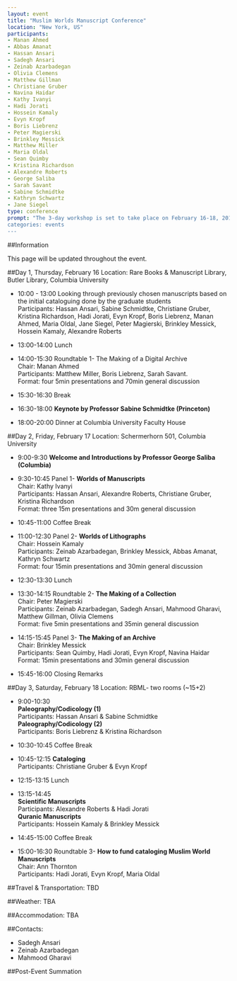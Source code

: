 ```yaml
---
layout: event
title: "Muslim Worlds Manuscript Conference"
location: "New York, US"
participants:
- Manan Ahmed
- Abbas Amanat
- Hassan Ansari
- Sadegh Ansari
- Zeinab Azarbadegan
- Olivia Clemens
- Matthew Gillman
- Christiane Gruber
- Navina Haidar
- Kathy Ivanyi	
- Hadi Jorati
- Hossein Kamaly
- Evyn Kropf
- Boris Liebrenz
- Peter Magierski
- Brinkley Messick
- Matthew Miller
- Maria Oldal
- Sean Quimby
- Kristina Richardson
- Alexandre Roberts
- George Saliba
- Sarah Savant
- Sabine Schmidtke
- Kathryn Schwartz
- Jane Siegel
type: conference
prompt: "The 3-day workshop is set to take place on February 16-18, 2017 at Columbia University. Professor Sabine Schmidtke from the Institute for Advanced Study will conduct a keynote lecture on Thursday, Feb. 16. There are three main objectives for setting up this workshop: First is **Information & Publicization**-- to inform the broader academic and public communities of the existence of these collections and discuss the various strategies employed across prestigious universities in publicizing and digitizing their respective collections. Second is **Assessment & Education**-- to conduct an expert assessment of the collections and hold workshops for graduate students on various themes pertaining to the collections. Third is **Funding**-- to discuss possible sources of funding for projects of this magnitude and to benefit from the experience of scholars in securing such grants.
categories: events
---
```


##Information

This page will be updated throughout the event.


##Day 1, Thursday, February 16 
Location: Rare Books & Manuscript Library, Butler Library, Columbia University

* 10:00 - 13:00 Looking through previously chosen manuscripts based on the initial cataloguing done by the graduate students  
Participants: Hassan Ansari, Sabine Schmidtke, Christiane Gruber, Kristina Richardson, Hadi Jorati, Evyn Kropf, Boris Liebrenz, Manan Ahmed, Maria Oldal, Jane Siegel, Peter Magierski, Brinkley Messick, Hossein Kamaly, Alexandre Roberts

* 13:00-14:00	Lunch

* 14:00-15:30	Roundtable 1- The Making of a Digital Archive  
Chair: Manan Ahmed  
Participants: Matthew Miller, Boris Liebrenz, Sarah Savant.  
Format: four 5min presentations and 70min general discussion

* 15:30-16:30	Break

* 16:30-18:00	**Keynote by Professor Sabine Schmidtke (Princeton)**

* 18:00-20:00	Dinner at Columbia University Faculty House


##Day 2, Friday, February 17
Location: Schermerhorn 501, Columbia University

* 9:00-9:30	**Welcome and Introductions by Professor George Saliba (Columbia)**

* 9:30-10:45	Panel 1- **Worlds of Manuscripts**  
Chair: Kathy Ivanyi  
Participants: Hassan Ansari, Alexandre Roberts, Christiane Gruber, Kristina Richardson  
Format: three 15m presentations and 30m general discussion

* 10:45-11:00	Coffee Break

* 11:00-12:30	Panel 2- **Worlds of Lithographs**  
Chair: Hossein Kamaly  
Participants: Zeinab Azarbadegan, Brinkley Messick, Abbas Amanat, Kathryn Schwartz  
Format: four 15min presentations and 30min general discussion

* 12:30-13:30	Lunch

* 13:30-14:15	Roundtable 2- **The Making of a Collection**  
Chair: Peter Magierski  
Participants: Zeinab Azarbadegan, Sadegh Ansari, Mahmood Gharavi, Matthew Gillman, Olivia Clemens  
Format: five 5min presentations and 35min general discussion

* 14:15-15:45	Panel 3- **The Making of an Archive**  
Chair: Brinkley Messick  
Participants: Sean Quimby, Hadi Jorati, Evyn Kropf, Navina Haidar  
Format: 15min presentations and 30min general discussion

* 15:45-16:00	Closing Remarks
		
##Day 3, Saturday, February 18
Location: RBML- two rooms (~15+2)

* 9:00-10:30  
**Paleography/Codicology (1)**  
Participants: Hassan Ansari & Sabine Schmidtke  
**Paleography/Codicology (2)**  
Participants: Boris Liebrenz & Kristina Richardson

* 10:30-10:45	Coffee Break

* 10:45-12:15	**Cataloging**  
Participants: Christiane Gruber & Evyn Kropf

* 12:15-13:15	Lunch

* 13:15-14:45  
**Scientific Manuscripts**  
Participants: Alexandre Roberts & Hadi Jorati  
**Quranic Manuscripts**  
Participants: Hossein Kamaly & Brinkley Messick

* 14:45-15:00	Coffee Break

* 15:00-16:30	Roundtable 3- **How to fund cataloging Muslim World Manuscripts**  
Chair: Ann Thornton  
Participants: Hadi Jorati, Evyn Kropf, Maria Oldal


##Travel & Transportation:
TBD

##Weather:
TBA

##Accommodation:
TBA

##Contacts:
* Sadegh Ansari 
* Zeinab Azarbadegan
* Mahmood Gharavi

##Post-Event Summation
